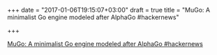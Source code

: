 +++
date = "2017-01-06T19:15:07+03:00"
draft = true
title = "MuGo: A minimalist Go engine modeled after AlphaGo  #hackernews"

+++

<p><a href="https://t.co/xaJvmiGcRy">MuGo: A minimalist Go engine modeled after AlphaGo  #hackernews</a></p>

